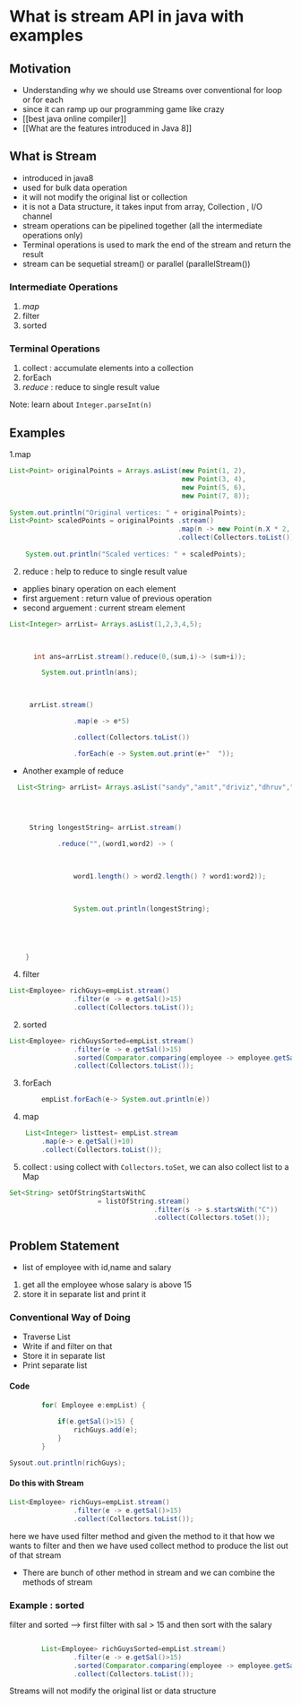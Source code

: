 # What is stream API in java with examples

## Motivation
- Understanding why we should use Streams over conventional for loop or for each
- since it can ramp up our programming game like crazy
- [[best java online compiler]]
- [[What are the features introduced in Java 8]]



## What is Stream 
- introduced in java8
- used for bulk data operation
- it will not modify the original list or collection
- it is not a Data structure, it takes input from array, Collection , I/O channel
- stream operations can be pipelined together (all the intermediate operations only)
- Terminal operations is used to mark the end of the stream and return the result
- stream can be sequetial stream() or parallel (parallelStream())

### Intermediate Operations
1. *map*
2. filter
3. sorted

### Terminal Operations 
1. collect : accumulate elements into a collection
2. forEach
3. *reduce* : reduce to single result value


Note: learn about `Integer.parseInt(n)`

## Examples
1.map
```java
List<Point> originalPoints = Arrays.asList(new Point(1, 2), 
										   new Point(3, 4), 
										   new Point(5, 6), 
										   new Point(7, 8)); 
										   
System.out.println("Original vertices: " + originalPoints); 
List<Point> scaledPoints = originalPoints .stream()
										  .map(n -> new Point(n.X * 2, n.Y * 2)) 
                                          .collect(Collectors.toList()); 
                                          
    System.out.println("Scaled vertices: " + scaledPoints);
```

2. reduce  : help to reduce to single result value
- applies binary operation on each element
- first arguement : return value of previous operation
- second arguement : current stream element



```java
List<Integer> arrList= Arrays.asList(1,2,3,4,5);

  

      int ans=arrList.stream().reduce(0,(sum,i)-> (sum+i));

        System.out.println(ans);

  

     arrList.stream()

                .map(e -> e*5)

                .collect(Collectors.toList())

                .forEach(e -> System.out.print(e+"  "));
```



- Another example of reduce 
```java
  List<String> arrList= Arrays.asList("sandy","amit","driviz","dhruv","vikky","rahul","dhani");

  
  

     String longestString= arrList.stream()

            .reduce("",(word1,word2) -> (

  

                word1.length() > word2.length() ? word1:word2));

  

                System.out.println(longestString);

  

  

    }
```


4. filter
 
```java
List<Employee> richGuys=empList.stream()
				.filter(e -> e.getSal()>15)
				.collect(Collectors.toList());
```

2. sorted
```java
List<Employee> richGuysSorted=empList.stream()
				.filter(e -> e.getSal()>15)
				.sorted(Comparator.comparing(employee -> employee.getSal()))
				.collect(Collectors.toList());
```

3. forEach
```java
		empList.forEach(e-> System.out.println(e))
```

4. map
```java
	List<Integer> listtest= empList.stream
		.map(e-> e.getSal()+10)
		.collect(Collectors.toList());
```

5. collect : using collect with `Collectors.toSet`, we can also collect list to a Map
```java
Set<String> setOfStringStartsWithC 
                      = listOfString.stream()
                                    .filter(s -> s.startsWith("C"))
                                    .collect(Collectors.toSet());
```

## Problem Statement

-  list of employee with id,name and salary
1. get all the employee whose salary is above 15 
2. store it in separate list and print it 

### Conventional Way of Doing
- Traverse List
- Write if and filter on that 
- Store it in separate list 
- Print separate list 

#### Code 

```java
		for( Employee e:empList) {
		
			if(e.getSal()>15) {
				richGuys.add(e);
			}
		}

Sysout.out.println(richGuys);

```


#### Do this with Stream

```java
List<Employee> richGuys=empList.stream()
				.filter(e -> e.getSal()>15)
				.collect(Collectors.toList());
```

here we have used filter method and given the method to it that how we wants to filter and then we have used collect method to produce the list out of that stream

- There are bunch of other method in stream and we can combine the methods of stream

### Example  : sorted
filter and sorted --> first filter with sal > 15 and then sort with the salary 

```java

		List<Employee> richGuysSorted=empList.stream()
				.filter(e -> e.getSal()>15)
				.sorted(Comparator.comparing(employee -> employee.getSal()))
				.collect(Collectors.toList());
```

Streams will not modify the original list or data structure 



